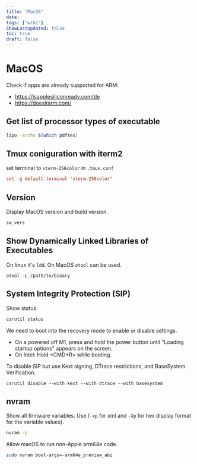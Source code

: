 ```yaml
---
title: "MacOS"
date:
tags: ["wiki"]
ShowLastUpdated: false
toc: true
draft: false
---
```


# MacOS

Check if apps are already supported for ARM:

* <https://isapplesiliconready.com/de>
* <https://doesitarm.com/>


## Get list of processor types of executable

```sh
lipo -archs $(which pdftex)
```

## Tmux coniguration with iterm2

set terminal to `xterm-256color` in `.tmux.conf`

```conf
set -g default-terminal "xterm-256color"
```

## Version

Display MacOS version and build version.

```sh
sw_vers
```

## Show Dynamically Linked Libraries of Executables

On linux it's `ldd`. On MacOS `otool` can be used.

```
otool -L /path/to/binary
```

## System Integrity Protection (SIP)

Show status:
```sh
csrutil status
```

We need to boot into the recovery mode to enable or disable settings.

- On a powered off M1, press and hold the power button until "Loading startup options" appears on the screen.
- On Intel: Hold <CMD+R> while booting.

To disable SIP but use Kext signing, DTrace restrictions, and BaseSystem Verification.

```
csrutil disable --with kext --with dtrace --with basesystem
```

## nvram

Show all firmware variables. Use (`-xp` for xml and `-Xp` for hex display format for the variable values).
```sh
nvram -p
```

Allow macOS to run non-Apple arm64e code.
```sh
sudo nvram boot-args=-arm64e_preview_abi
```

